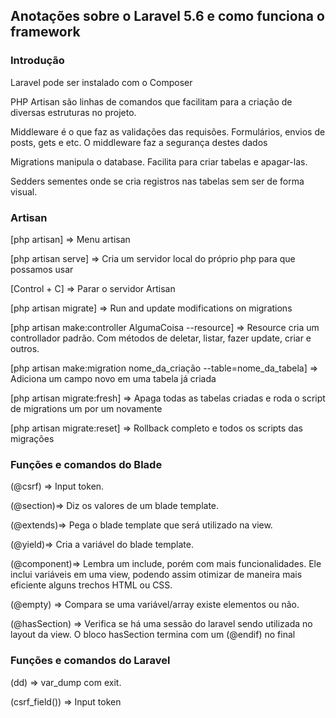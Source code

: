## Anotações sobre o Laravel 5.6 e como funciona o framework

### Introdução

Laravel pode ser instalado com o Composer

PHP Artisan são linhas de comandos que facilitam para a criação de diversas estruturas no projeto.

Middleware é o que faz as validações das requisões. Formulários, envios de posts, gets e etc. O middleware faz
a segurança destes dados

Migrations manipula o database. Facilita para criar tabelas e apagar-las.

Sedders sementes onde se cria registros nas tabelas sem ser de forma visual.

### Artisan

[php artisan] => Menu artisan

[php artisan serve] => Cria um servidor local do próprio php para que possamos usar

[Control + C] => Parar o servidor Artisan

[php artisan migrate] => Run and update modifications on migrations

[php artisan make:controller AlgumaCoisa --resource] => Resource cria um controllador padrão. Com métodos
de deletar, listar, fazer update, criar e outros.

[php artisan make:migration nome_da_criação --table=nome_da_tabela] => Adiciona um campo novo em uma tabela já criada

[php artisan migrate:fresh] => Apaga todas as tabelas criadas e roda o script de migrations um por um novamente

[php artisan migrate:reset] => Rollback completo e todos os scripts das migrações


### Funções e comandos do Blade

(@csrf) => Input token.

(@section)=> Diz os valores de um blade template.

(@extends)=> Pega o blade template que será utilizado na view.

(@yield)=> Cria a variável do blade template.

(@component)=> Lembra um include, porém com mais funcionalidades. Ele inclui variáveis em uma view, podendo assim
otimizar de maneira mais eficiente alguns trechos HTML ou CSS.

(@empty) => Compara se uma variável/array existe elementos ou não.

(@hasSection) => Verifica se há uma sessão do laravel sendo utilizada no layout da view. O bloco hasSection termina com um (@endif) no final 


### Funções e comandos do Laravel

(dd) => var_dump com exit.

(csrf_field()) => Input token




